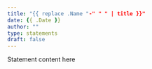 ```yaml
---
title: "{{ replace .Name "-" " " | title }}"
date: {{ .Date }}
author: ""
type: statements
draft: false
---
```

Statement content here
